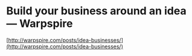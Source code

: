 <!--
id: 6530530945
link: http://tumblr.atmos.org/post/6530530945/build-your-business-around-an-idea-warpspire
slug: build-your-business-around-an-idea-warpspire
date: Tue Jun 14 2011 13:26:57 GMT-0700 (PDT)
publish: 2011-06-014
tags: 
title: Build your business around an idea — Warpspire
-->


Build your business around an idea — Warpspire
==============================================

[http://warpspire.com/posts/idea-businesses/](http://warpspire.com/posts/idea-businesses/)

